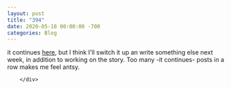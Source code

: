```yaml
---
layout: post
title: "394"
date: 2020-05-18 00:00:00 -700
categories: Blog
---
```


<div class="blog-content">
				<div class="paragraph">it continues <a href="../story-11.html" target="_blank">here</a>, but I think I'll switch it up an write something else next week, in addition to working on the story. Too many -it continues- posts in a row makes me feel antsy.&nbsp;</div>

		</div>
        